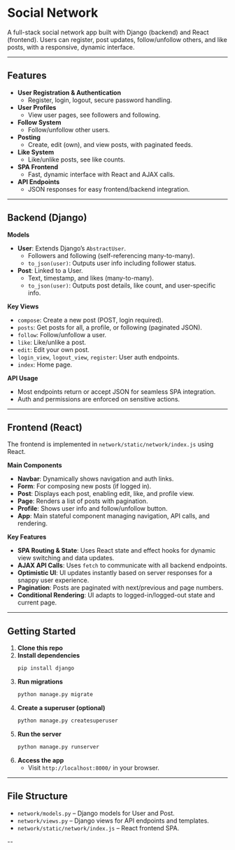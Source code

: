 
# Social Network

A full-stack social network app built with Django (backend) and React (frontend). Users can register, post updates, follow/unfollow others, and like posts, with a responsive, dynamic interface.

---

## Features

- **User Registration & Authentication**
  - Register, login, logout, secure password handling.
- **User Profiles**
  - View user pages, see followers and following.
- **Follow System**
  - Follow/unfollow other users.
- **Posting**
  - Create, edit (own), and view posts, with paginated feeds.
- **Like System**
  - Like/unlike posts, see like counts.
- **SPA Frontend**
  - Fast, dynamic interface with React and AJAX calls.
- **API Endpoints**
  - JSON responses for easy frontend/backend integration.

---

## Backend (Django)

**Models**

- **User**: Extends Django’s `AbstractUser`.
  - Followers and following (self-referencing many-to-many).
  - `to_json(user)`: Outputs user info including follower status.
- **Post**: Linked to a User.
  - Text, timestamp, and likes (many-to-many).
  - `to_json(user)`: Outputs post details, like count, and user-specific info.

**Key Views**

- `compose`: Create a new post (POST, login required).
- `posts`: Get posts for all, a profile, or following (paginated JSON).
- `follow`: Follow/unfollow a user.
- `like`: Like/unlike a post.
- `edit`: Edit your own post.
- `login_view`, `logout_view`, `register`: User auth endpoints.
- `index`: Home page.

**API Usage**

- Most endpoints return or accept JSON for seamless SPA integration.
- Auth and permissions are enforced on sensitive actions.

---

## Frontend (React)

The frontend is implemented in `network/static/network/index.js` using React.

**Main Components**

- **Navbar**: Dynamically shows navigation and auth links.
- **Form**: For composing new posts (if logged in).
- **Post**: Displays each post, enabling edit, like, and profile view.
- **Page**: Renders a list of posts with pagination.
- **Profile**: Shows user info and follow/unfollow button.
- **App**: Main stateful component managing navigation, API calls, and rendering.

**Key Features**

- **SPA Routing & State**: Uses React state and effect hooks for dynamic view switching and data updates.
- **AJAX API Calls**: Uses `fetch` to communicate with all backend endpoints.
- **Optimistic UI**: UI updates instantly based on server responses for a snappy user experience.
- **Pagination**: Posts are paginated with next/previous and page numbers.
- **Conditional Rendering**: UI adapts to logged-in/logged-out state and current page.

---

## Getting Started

1. **Clone this repo**
2. **Install dependencies**
   ```bash
   pip install django
   ```
3. **Run migrations**
   ```bash
   python manage.py migrate
   ```
4. **Create a superuser (optional)**
   ```bash
   python manage.py createsuperuser
   ```
5. **Run the server**
   ```bash
   python manage.py runserver
   ```
6. **Access the app**
   - Visit `http://localhost:8000/` in your browser.

---

## File Structure

- `network/models.py` – Django models for User and Post.
- `network/views.py` – Django views for API endpoints and templates.
- `network/static/network/index.js` – React frontend SPA.

--
